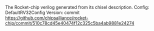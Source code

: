 The Rocket-chip verilog generated from its chisel description.
Config: DefaultRV32Config
Version: commit https://github.com/chipsalliance/rocket-chip/commit/510c78cd45e40474f12c325c5ba4ab9881e24274

